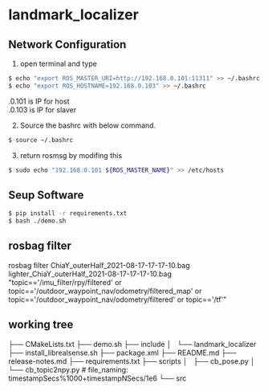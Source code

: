 # landmark_localizer

## Network Configuration
1. open terminal and type
```sh
$ echo "export ROS_MASTER_URI=http://192.168.0.101:11311" >> ~/.bashrc
$ echo "export ROS_HOSTNAME=192.168.0.103" >> ~/.bashrc
```
.0.101 is IP for host  
.0.103 is IP for slaver

2. Source the bashrc with below command.
```sh
$ source ~/.bashrc
```

3. return rosmsg by modifing this
```sh
$ sudo echo "192.168.0.101 ${ROS_MASTER_NAME}" >> /etc/hosts
```

## Seup Software
```sh
$ pip install -r requirements.txt
$ bash ./demo.sh
```

## rosbag filter
rosbag filter ChiaY_outerHalf_2021-08-17-17-17-10.bag lighter_ChiaY_outerHalf_2021-08-17-17-17-10.bag "topic=='/imu_filter/rpy/filtered' or topic=='/outdoor_waypoint_nav/odometry/filtered_map' or topic=='/outdoor_waypoint_nav/odometry/filtered' or topic=='/tf'"


## working tree
├── CMakeLists.txt
├── demo.sh
├── include
│   └── landmark_localizer
├── install_librealsense.sh
├── package.xml
├── README.md
├── release-notes.md
├── requirements.txt
├── scripts
│   ├── cb_pose.py
│   └── cb_topic2npy.py # file_naming: timestampSecs%1000+timestampNSecs/1e6
└── src

